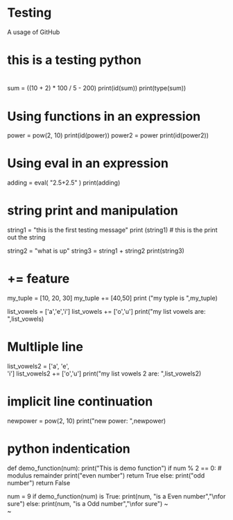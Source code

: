 # Testing
A usage of GitHub
##
# this is a testing python
#
sum = ((10 + 2) * 100 / 5 - 200)
print(id(sum))
print(type(sum))

# Using functions in an expression
power = pow(2, 10)
print(id(power))
power2 = power
print(id(power2))

# Using eval in an expression
adding = eval( "2.5+2.5" )
print(adding)

# string print and manipulation
string1 = "this is the first testing message"
print (string1) # this is the print out the string

string2 = "what is up"
string3 = string1 + string2
print(string3)

#  += feature
my_tuple = [10, 20, 30]
my_tuple += [40,50]
print ("my typle is ",my_tuple)

list_vowels = ['a','e','i']
list_vowels += ['o','u']
print("my list vowels are: ",list_vowels)

# Multliple line
list_vowels2 = ['a',
'e',\
'i']
list_vowels2 += ['o','u']
print("my list vowels 2 are: ",list_vowels2)

# implicit line continuation
newpower = pow(2,
10)
print("new power: ",newpower)


# python indentication
def demo_function(num):
    print("This is demo function")
    if num % 2 == 0:   # modulus remainder
        print("even number")
        return True
    else:
        print("odd number")
        return False

num = 9
if demo_function(num) is True:
    print(num, "is a Even number","\nfor sure")
else:
    print(num, "is a Odd number","\nfor sure")
~                                                                                                     
~                                
